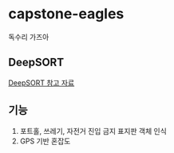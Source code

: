 # capstone-eagles
독수리 가즈아

## DeepSORT
[DeepSORT 참고 자료](https://gngsn.tistory.com/94)

## 기능
1. 포트홀, 쓰레기, 자전거 진입 금지 표지판 객체 인식
2. GPS 기반 혼잡도
